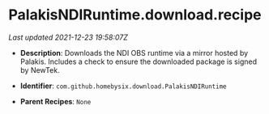 # PalakisNDIRuntime.download.recipe

_Last updated 2021-12-23 19:58:07Z_

- **Description**: Downloads the NDI OBS runtime via a mirror hosted by Palakis. Includes a check to ensure the downloaded package is signed by NewTek.

- **Identifier**: `com.github.homebysix.download.PalakisNDIRuntime`

- **Parent Recipes**: `None`